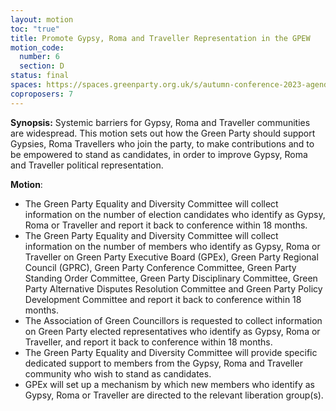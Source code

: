 ```yaml
---
layout: motion
toc: "true"
title: Promote Gypsy, Roma and Traveller Representation in the GPEW
motion_code:
  number: 6
  section: D
status: final
spaces: https://spaces.greenparty.org.uk/s/autumn-conference-2023-agenda-forum/post/post/view?id=10789
coproposers: 7
---
```

**Synopsis:** Systemic barriers for Gypsy, Roma and Traveller communities are widespread. This motion sets out how the Green Party should support Gypsies, Roma Travellers who join the party, to make contributions and to be empowered to stand as candidates, in order to improve Gypsy, Roma and Traveller political representation.

**Motion**:

* The Green Party Equality and Diversity Committee will collect information on the number of election candidates who identify as Gypsy, Roma or Traveller and report it back to conference within 18 months.
* The Green Party Equality and Diversity Committee will collect information on the number of members who identify as Gypsy, Roma or Traveller on Green Party Executive Board (GPEx), Green Party Regional Council (GPRC), Green Party Conference Committee, Green Party Standing Order Committee, Green Party Disciplinary Committee, Green Party Alternative Disputes Resolution Committee and Green Party Policy Development Committee and report it back to conference within 18 months.
* The Association of Green Councillors is requested to collect information on Green Party elected representatives who identify as Gypsy, Roma or Traveller, and report it back to conference within 18 months.
* The Green Party Equality and Diversity Committee will provide specific dedicated support to members from the Gypsy, Roma and Traveller community who wish to stand as candidates.
* GPEx will set up a mechanism by which new members who identify as Gypsy, Roma or Traveller are directed to the relevant liberation group(s).